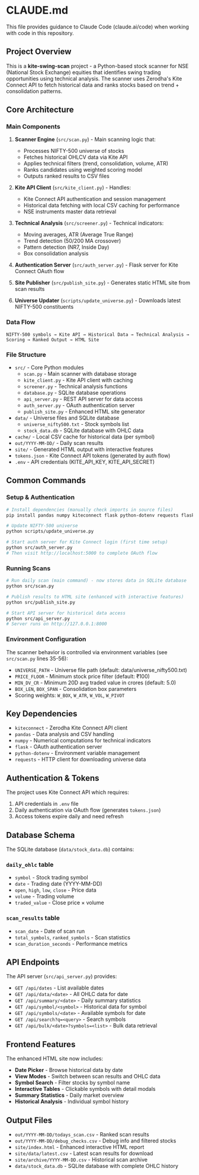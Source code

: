 # CLAUDE.md

This file provides guidance to Claude Code (claude.ai/code) when working with code in this repository.

## Project Overview

This is a **kite-swing-scan** project - a Python-based stock scanner for NSE (National Stock Exchange) equities that identifies swing trading opportunities using technical analysis. The scanner uses Zerodha's Kite Connect API to fetch historical data and ranks stocks based on trend + consolidation patterns.

## Core Architecture

### Main Components

1. **Scanner Engine** (`src/scan.py`) - Main scanning logic that:
   - Processes NIFTY-500 universe of stocks
   - Fetches historical OHLCV data via Kite API
   - Applies technical filters (trend, consolidation, volume, ATR)
   - Ranks candidates using weighted scoring model
   - Outputs ranked results to CSV files

2. **Kite API Client** (`src/kite_client.py`) - Handles:
   - Kite Connect API authentication and session management
   - Historical data fetching with local CSV caching for performance
   - NSE instruments master data retrieval

3. **Technical Analysis** (`src/screener.py`) - Technical indicators:
   - Moving averages, ATR (Average True Range)
   - Trend detection (50/200 MA crossover)
   - Pattern detection (NR7, Inside Day)
   - Box consolidation analysis

4. **Authentication Server** (`src/auth_server.py`) - Flask server for Kite Connect OAuth flow
5. **Site Publisher** (`src/publish_site.py`) - Generates static HTML site from scan results
6. **Universe Updater** (`scripts/update_universe.py`) - Downloads latest NIFTY-500 constituents

### Data Flow

```
NIFTY-500 symbols → Kite API → Historical Data → Technical Analysis → Scoring → Ranked Output → HTML Site
```

### File Structure

- `src/` - Core Python modules
  - `scan.py` - Main scanner with database storage
  - `kite_client.py` - Kite API client with caching
  - `screener.py` - Technical analysis functions
  - `database.py` - SQLite database operations
  - `api_server.py` - REST API server for data access
  - `auth_server.py` - OAuth authentication server
  - `publish_site.py` - Enhanced HTML site generator
- `data/` - Universe files and SQLite database
  - `universe_nifty500.txt` - Stock symbols list
  - `stock_data.db` - SQLite database with OHLC data
- `cache/` - Local CSV cache for historical data (per symbol)
- `out/YYYY-MM-DD/` - Daily scan results
- `site/` - Generated HTML output with interactive features
- `tokens.json` - Kite Connect API tokens (generated by auth flow)
- `.env` - API credentials (KITE_API_KEY, KITE_API_SECRET)

## Common Commands

### Setup & Authentication
```bash
# Install dependencies (manually check imports in source files)
pip install pandas numpy kiteconnect flask python-dotenv requests flask-cors sqlite3

# Update NIFTY-500 universe
python scripts/update_universe.py

# Start auth server for Kite Connect login (first time setup)
python src/auth_server.py
# Then visit http://localhost:5000 to complete OAuth flow
```

### Running Scans
```bash
# Run daily scan (main command) - now stores data in SQLite database
python src/scan.py

# Publish results to HTML site (enhanced with interactive features)
python src/publish_site.py

# Start API server for historical data access
python src/api_server.py
# Server runs on http://127.0.0.1:8000
```

### Environment Configuration
The scanner behavior is controlled via environment variables (see `src/scan.py` lines 35-56):
- `UNIVERSE_PATH` - Universe file path (default: data/universe_nifty500.txt)
- `PRICE_FLOOR` - Minimum stock price filter (default: ₹100)
- `MIN_DV_CR` - Minimum 20D avg traded value in crores (default: 5.0)
- `BOX_LEN`, `BOX_SPAN` - Consolidation box parameters
- Scoring weights: `W_BOX`, `W_ATR`, `W_VOL`, `W_PIVOT`

## Key Dependencies

- `kiteconnect` - Zerodha Kite Connect API client
- `pandas` - Data analysis and CSV handling
- `numpy` - Numerical computations for technical indicators
- `flask` - OAuth authentication server
- `python-dotenv` - Environment variable management
- `requests` - HTTP client for downloading universe data

## Authentication & Tokens

The project uses Kite Connect API which requires:
1. API credentials in `.env` file
2. Daily authentication via OAuth flow (generates `tokens.json`)
3. Access tokens expire daily and need refresh

## Database Schema

The SQLite database (`data/stock_data.db`) contains:

### `daily_ohlc` table
- `symbol` - Stock trading symbol
- `date` - Trading date (YYYY-MM-DD)
- `open`, `high`, `low`, `close` - Price data
- `volume` - Trading volume
- `traded_value` - Close price × volume

### `scan_results` table
- `scan_date` - Date of scan run
- `total_symbols`, `ranked_symbols` - Scan statistics
- `scan_duration_seconds` - Performance metrics

## API Endpoints

The API server (`src/api_server.py`) provides:

- `GET /api/dates` - List available dates
- `GET /api/data/<date>` - All OHLC data for date
- `GET /api/summary/<date>` - Daily summary statistics
- `GET /api/symbol/<symbol>` - Historical data for symbol
- `GET /api/symbols/<date>` - Available symbols for date
- `GET /api/search?q=<query>` - Search symbols
- `GET /api/bulk/<date>?symbols=<list>` - Bulk data retrieval

## Frontend Features

The enhanced HTML site now includes:

- **Date Picker** - Browse historical data by date
- **View Modes** - Switch between scan results and OHLC data
- **Symbol Search** - Filter stocks by symbol name
- **Interactive Tables** - Clickable symbols with detail modals
- **Summary Statistics** - Daily market overview
- **Historical Analysis** - Individual symbol history

## Output Files

- `out/YYYY-MM-DD/todays_scan.csv` - Ranked scan results
- `out/YYYY-MM-DD/debug_checks.csv` - Debug info and filtered stocks
- `site/index.html` - Enhanced interactive HTML report
- `site/data/latest.csv` - Latest scan results for download
- `site/archive/YYYY-MM-DD.csv` - Historical scan archive
- `data/stock_data.db` - SQLite database with complete OHLC history